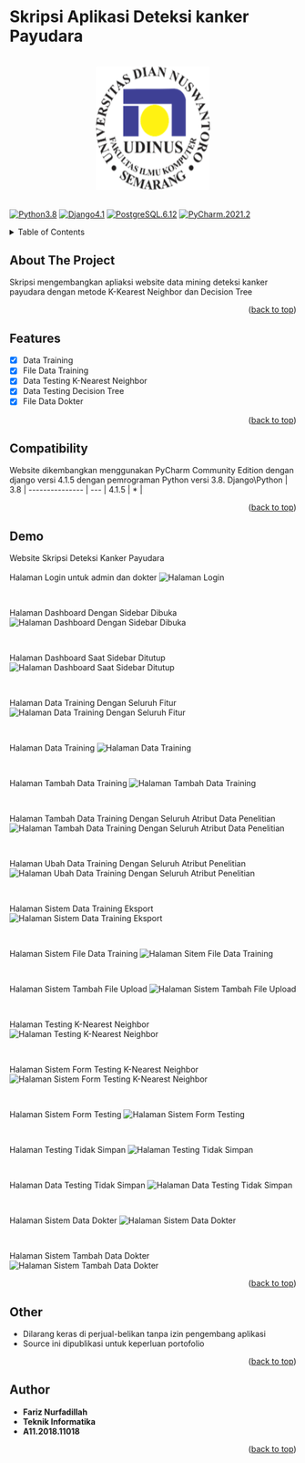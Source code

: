 # Skripsi Aplikasi Deteksi kanker Payudara

<br>

<div align="center">
    <a href=""><img src="/Images/LogoDinus.png" width="200" hegiht="200" alt="Udinus" title="Optional title"></a>
</div>
<a name="readme-top"></a>
<br>


[![Python3.8](https://img.shields.io/badge/python-3.8-blue.svg)]()
[![Django4.1](https://img.shields.io/badge/django-4.1-green.svg)]()
[![PostgreSQL.6.12](https://img.shields.io/badge/postgresql-6.12-deepskyblue.svg)]()
[![PyCharm.2021.2](https://img.shields.io/badge/pycharm-2021.2-yellow.svg)]()

<!-- TABLE OF CONTENTS -->
<details>
  <summary>Table of Contents</summary>
  <ol>
    <li><a href="#about-the-project">About The Project</a></li>
    <li><a href="#features">Features</a></li>
    <li><a href="#compatibility">Compatibility</a></li>
    <li><a href="#demo">Demo</a></li>
    <li><a href="#other">Other</a></li>
    <li><a href="#author">Author</a></li>
  </ol>
</details>

<!-- ABOUT THE PROJECT -->
## About The Project
Skripsi mengembangkan apliaksi website data mining deteksi kanker payudara dengan metode K-Kearest Neighbor dan Decision Tree 

<p align="right">(<a href="#readme-top">back to top</a>)</p>

<!-- FEATURES -->
## Features
- [x] Data Training
- [x] File Data Training
- [x] Data Testing K-Nearest Neighbor
- [x] Data Testing Decision Tree
- [x] File Data Dokter

<p align="right">(<a href="#readme-top">back to top</a>)</p>

<!-- COMPATIBILITY -->
## Compatibility

Website dikembangkan menggunakan PyCharm Community Edition dengan django versi 4.1.5 dengan pemrograman Python versi 3.8.
Django\Python  	| 3.8 | 
--------------- | --- | 
4.1.5    	    |  *  |  


<p align="right">(<a href="#readme-top">back to top</a>)</p>


<!-- DEMO -->
## Demo

Website Skripsi Deteksi Kanker Payudara  
<br>
Halaman Login untuk admin dan dokter
![Halaman Login](https://user-images.githubusercontent.com/87837561/212504708-af154465-3bb7-4fc2-a782-91ca6be19b14.png)

<br>

Halaman Dashboard Dengan Sidebar Dibuka
![Halaman Dashboard Dengan Sidebar Dibuka](https://user-images.githubusercontent.com/87837561/212512014-873799df-3a76-4e9e-ae39-5de6fb46fe25.png)

<br>

Halaman Dashboard Saat Sidebar Ditutup
![Halaman Dashboard Saat Sidebar Ditutup](https://user-images.githubusercontent.com/87837561/212512378-8a7dd172-afae-4e52-aadf-2d68b148ec46.png)

<br>

Halaman Data Training Dengan Seluruh Fitur
![Halaman Data Training Dengan Seluruh Fitur](https://user-images.githubusercontent.com/87837561/212512536-33fdfb49-4d93-412e-87f1-d1a5cdf10e4c.png)

<br>

Halaman Data Training
![Halaman Data Training](https://user-images.githubusercontent.com/87837561/212512676-3ed61cf3-bda1-4e67-be5c-35f0ef48f277.png)

<br>

Halaman Tambah Data Training
![Halaman Tambah Data Training](https://user-images.githubusercontent.com/87837561/212512815-3e50ef16-da04-45c0-a259-6922eda54a78.png)

<br>

Halaman Tambah Data Training Dengan Seluruh Atribut Data Penelitian
![Halaman Tambah Data Training Dengan Seluruh Atribut Data Penelitian](https://user-images.githubusercontent.com/87837561/212513049-a5084430-0720-4e89-b8f9-7f7d21d75bca.png)

<br>

Halaman Ubah Data Training Dengan Seluruh Atribut Penelitian
![Halaman Ubah Data Training Dengan Seluruh Atribut Penelitian](https://user-images.githubusercontent.com/87837561/212513249-939fcd0d-eade-4669-9d77-d53e6651c37a.png)

<br>

Halaman Sistem Data Training Eksport
![Halaman Sistem Data Training Eksport](https://user-images.githubusercontent.com/87837561/212513414-2614cadd-c7d8-4596-9e28-2e019b12ef1b.png)

<br>

Halaman Sistem File Data Training
![Halaman Sitem File Data Training](https://user-images.githubusercontent.com/87837561/212513597-b9acb86a-7ed0-4880-b3a7-efb3a2cb799a.png)

<br>

Halaman Sistem Tambah File Upload
![Halaman Sistem Tambah File Upload](https://user-images.githubusercontent.com/87837561/212513943-ecbaf589-15e0-4321-8c2a-3030146b0333.png)

<br>

Halaman Testing K-Nearest Neighbor
![Halaman Testing K-Nearest Neighbor](https://user-images.githubusercontent.com/87837561/212515676-2f326923-90ee-4c01-9ab2-1984a1945639.png)

<br>

Halaman Sistem Form Testing K-Nearest Neighbor
![Halaman Sistem Form Testing K-Nearest Neighbor](https://user-images.githubusercontent.com/87837561/212514164-1ce9e795-273e-4013-9515-802c6d92fcc3.png)

<br>

Halaman Sistem Form Testing
![Halaman Sistem Form Testing](https://user-images.githubusercontent.com/87837561/212514344-6cdb6153-37a9-44fc-ab2d-3747e5f2b854.png)

<br>

Halaman Testing Tidak Simpan
![Halaman Testing Tidak Simpan](https://user-images.githubusercontent.com/87837561/212515895-801634b6-29dd-45e9-9218-aa473cbeffff.png)

<br>

Halaman Data Testing Tidak Simpan
![Halaman Data Testing Tidak Simpan](https://user-images.githubusercontent.com/87837561/212516016-1c338698-27b4-4491-8a33-bd849bbd88ac.png)


<br>

Halaman Sistem Data Dokter
![Halaman Sistem Data Dokter](https://user-images.githubusercontent.com/87837561/212514538-31b092ea-bb41-4904-b226-cc1bb4d033b5.png)

<br>

Halaman Sistem Tambah Data Dokter
![Halaman Sistem Tambah Data Dokter](https://user-images.githubusercontent.com/87837561/212514763-18b45db4-da8e-4314-a51c-ebccbbc4f436.png)

<p align="right">(<a href="#readme-top">back to top</a>)</p>

<!-- OTHER -->
## Other
* Dilarang keras di perjual-belikan tanpa izin pengembang aplikasi
* Source ini dipublikasi untuk keperluan portofolio 


<p align="right">(<a href="#readme-top">back to top</a>)</p>

<!-- AUTHOR -->
## Author

* **Fariz Nurfadillah** 
* **Teknik Informatika**
* **A11.2018.11018** 

<p align="right">(<a href="#readme-top">back to top</a>)</p>

